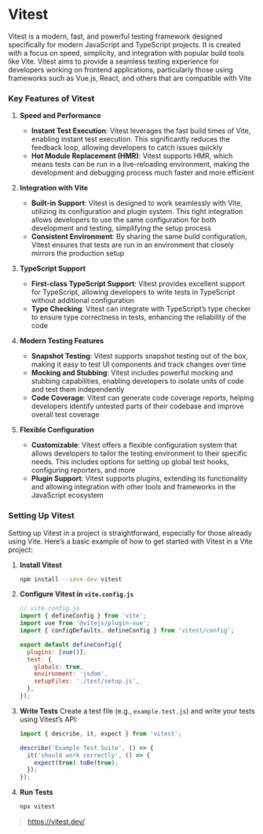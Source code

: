 # Vitest
Vitest is a modern, fast, and powerful testing framework designed specifically for modern JavaScript and TypeScript projects. It is created with a focus on speed, simplicity, and integration with popular build tools like Vite. Vitest aims to provide a seamless testing experience for developers working on frontend applications, particularly those using frameworks such as Vue.js, React, and others that are compatible with Vite

### Key Features of Vitest

1. **Speed and Performance**
   - **Instant Test Execution**: Vitest leverages the fast build times of Vite, enabling instant test execution. This significantly reduces the feedback loop, allowing developers to catch issues quickly
   - **Hot Module Replacement (HMR)**: Vitest supports HMR, which means tests can be run in a live-reloading environment, making the development and debugging process much faster and more efficient

2. **Integration with Vite**
   - **Built-in Support**: Vitest is designed to work seamlessly with Vite, utilizing its configuration and plugin system. This tight integration allows developers to use the same configuration for both development and testing, simplifying the setup process
   - **Consistent Environment**: By sharing the same build configuration, Vitest ensures that tests are run in an environment that closely mirrors the production setup

3. **TypeScript Support**
   - **First-class TypeScript Support**: Vitest provides excellent support for TypeScript, allowing developers to write tests in TypeScript without additional configuration
   - **Type Checking**: Vitest can integrate with TypeScript’s type checker to ensure type correctness in tests, enhancing the reliability of the code

4. **Modern Testing Features**
   - **Snapshot Testing**: Vitest supports snapshot testing out of the box, making it easy to test UI components and track changes over time
   - **Mocking and Stubbing**: Vitest includes powerful mocking and stubbing capabilities, enabling developers to isolate units of code and test them independently
   - **Code Coverage**: Vitest can generate code coverage reports, helping developers identify untested parts of their codebase and improve overall test coverage

5. **Flexible Configuration**
   - **Customizable**: Vitest offers a flexible configuration system that allows developers to tailor the testing environment to their specific needs. This includes options for setting up global test hooks, configuring reporters, and more
   - **Plugin Support**: Vitest supports plugins, extending its functionality and allowing integration with other tools and frameworks in the JavaScript ecosystem

### Setting Up Vitest
Setting up Vitest in a project is straightforward, especially for those already using Vite. Here’s a basic example of how to get started with Vitest in a Vite project:

1. **Install Vitest**
   ```bash
   npm install --save-dev vitest
   ```

2. **Configure Vitest in `vite.config.js`**
   ```javascript
   // vite.config.js
   import { defineConfig } from 'vite';
   import vue from '@vitejs/plugin-vue';
   import { configDefaults, defineConfig } from 'vitest/config';

   export default defineConfig({
     plugins: [vue()],
     test: {
       globals: true,
       environment: 'jsdom',
       setupFiles: './test/setup.js',
     },
   });
   ```

3. **Write Tests**
   Create a test file (e.g., `example.test.js`) and write your tests using Vitest’s API:
   ```javascript
   import { describe, it, expect } from 'vitest';

   describe('Example Test Suite', () => {
     it('should work correctly', () => {
       expect(true).toBe(true);
     });
   });
   ```

4. **Run Tests**
   ```bash
   npx vitest
   ```

> https://vitest.dev/
